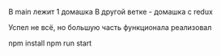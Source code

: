 В main лежит 1 домашка
В другой ветке - домашка с redux 

Успел не всё, но большую часть функционала реализовал

npm install 
npm run start
